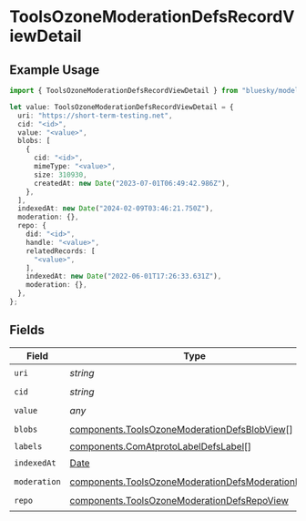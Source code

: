 # ToolsOzoneModerationDefsRecordViewDetail

## Example Usage

```typescript
import { ToolsOzoneModerationDefsRecordViewDetail } from "bluesky/models/components";

let value: ToolsOzoneModerationDefsRecordViewDetail = {
  uri: "https://short-term-testing.net",
  cid: "<id>",
  value: "<value>",
  blobs: [
    {
      cid: "<id>",
      mimeType: "<value>",
      size: 310930,
      createdAt: new Date("2023-07-01T06:49:42.986Z"),
    },
  ],
  indexedAt: new Date("2024-02-09T03:46:21.750Z"),
  moderation: {},
  repo: {
    did: "<id>",
    handle: "<value>",
    relatedRecords: [
      "<value>",
    ],
    indexedAt: new Date("2022-06-01T17:26:33.631Z"),
    moderation: {},
  },
};
```

## Fields

| Field                                                                                                                      | Type                                                                                                                       | Required                                                                                                                   | Description                                                                                                                |
| -------------------------------------------------------------------------------------------------------------------------- | -------------------------------------------------------------------------------------------------------------------------- | -------------------------------------------------------------------------------------------------------------------------- | -------------------------------------------------------------------------------------------------------------------------- |
| `uri`                                                                                                                      | *string*                                                                                                                   | :heavy_check_mark:                                                                                                         | N/A                                                                                                                        |
| `cid`                                                                                                                      | *string*                                                                                                                   | :heavy_check_mark:                                                                                                         | N/A                                                                                                                        |
| `value`                                                                                                                    | *any*                                                                                                                      | :heavy_check_mark:                                                                                                         | N/A                                                                                                                        |
| `blobs`                                                                                                                    | [components.ToolsOzoneModerationDefsBlobView](../../models/components/toolsozonemoderationdefsblobview.md)[]               | :heavy_check_mark:                                                                                                         | N/A                                                                                                                        |
| `labels`                                                                                                                   | [components.ComAtprotoLabelDefsLabel](../../models/components/comatprotolabeldefslabel.md)[]                               | :heavy_minus_sign:                                                                                                         | N/A                                                                                                                        |
| `indexedAt`                                                                                                                | [Date](https://developer.mozilla.org/en-US/docs/Web/JavaScript/Reference/Global_Objects/Date)                              | :heavy_check_mark:                                                                                                         | N/A                                                                                                                        |
| `moderation`                                                                                                               | [components.ToolsOzoneModerationDefsModerationDetail](../../models/components/toolsozonemoderationdefsmoderationdetail.md) | :heavy_check_mark:                                                                                                         | N/A                                                                                                                        |
| `repo`                                                                                                                     | [components.ToolsOzoneModerationDefsRepoView](../../models/components/toolsozonemoderationdefsrepoview.md)                 | :heavy_check_mark:                                                                                                         | N/A                                                                                                                        |